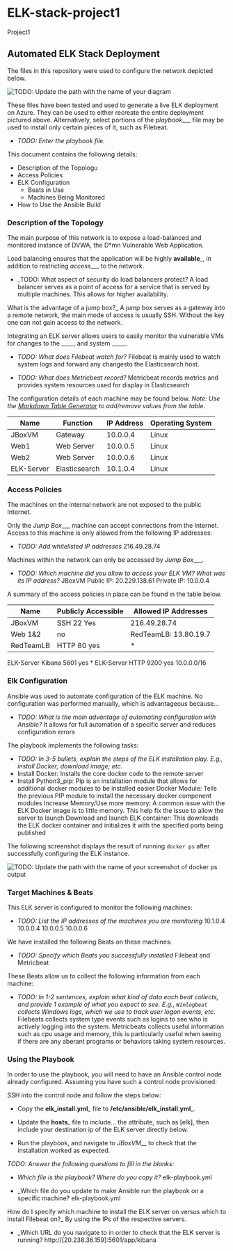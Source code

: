 # ELK-stack-project1
Project1
## Automated ELK Stack Deployment

The files in this repository were used to configure the network depicted below.

![TODO: Update the path with the name of your diagram](Images/diagram_filename.png)

These files have been tested and used to generate a live ELK deployment on Azure. They can be used to either recreate the entire deployment pictured above. Alternatively, select portions of the _playbook____ file may be used to install only certain pieces of it, such as Filebeat.

  - _TODO: Enter the playbook file._

This document contains the following details:
- Description of the Topologu
- Access Policies
- ELK Configuration
  - Beats in Use
  - Machines Being Monitored
- How to Use the Ansible Build


### Description of the Topology

The main purpose of this network is to expose a load-balanced and monitored instance of DVWA, the D*mn Vulnerable Web Application.

Load balancing ensures that the application will be highly __available___, in addition to restricting _access____ to the network.
- _TODO: What aspect of security do load balancers protect?
A load balancer serves as a point of access for a service that is served by multiple machines. This allows for higher availability.

 What is the advantage of a jump box?_
A jump box serves as a gateway into a remote network, the main mode of access is usually SSH. Without the key one can not gain access to the network.

Integrating an ELK server allows users to easily monitor the vulnerable VMs for changes to the _____ and system _____.
- _TODO: What does Filebeat watch for?_
Filebeat is mainly used to watch system logs and forward any changesto the Elasticsearch host.

- _TODO: What does Metricbeat record?_
Metricbeat records metrics and provides system resources used for display in Elasticsearch

The configuration details of each machine may be found below.
_Note: Use the [Markdown Table Generator](http://www.tablesgenerator.com/markdown_tables) to add/remove values from the table_.

| Name     |  Function   | IP Address | Operating System |
|----------| ----------  |------------|------------------|
| JBoxVM   | Gateway     | 10.0.0.4   |  Linux           |
| Web1     |Web Server   | 10.0.0.5   |  Linux           |
| Web2     |Web Server   | 10.0.0.6   |  Linux           |
|ELK-Server|Elasticsearch| 10.1.0.4   |  Linux           |

### Access Policies

The machines on the internal network are not exposed to the public Internet. 

Only the _Jump Box____ machine can accept connections from the Internet. Access to this machine is only allowed from the following IP addresses:
- _TODO: Add whitelisted IP addresses_
216.49.28.74

Machines within the network can only be accessed by _Jump Box____.
- _TODO: Which machine did you allow to access your ELK VM? What was its IP address?_
          JBoxVM 
          Public IP: 20.229.138.61
          Private IP: 10.0.0.4

A summary of the access policies in place can be found in the table below.

| Name     | Publicly Accessible | Allowed IP Addresses |
|----------|---------------------|----------------------|
| JBoxVM   | SSH 22 Yes          | 216.49.28.74         |
| Web 1&2  | no                  |RedTeamLB: 13.80.19.7 |
|RedTeamLB | HTTP 80 yes         | *                    |
 ELK-Server  Kibana 5601 yes       *
 ELK-Server  HTTP 9200 yes         10.0.0.0/16




### Elk Configuration

Ansible was used to automate configuration of the ELK machine. No configuration was performed manually, which is advantageous because...
- _TODO: What is the main advantage of automating configuration with Ansible?_
It allows for full automation of a specific server and reduces configuration errors


The playbook implements the following tasks:
- _TODO: In 3-5 bullets, explain the steps of the ELK installation play. E.g., install Docker; download image; etc._
- Install Docker: Installs the core docker code to the remote server
- Install Python3_pip: Pip is an installation module that allows for additional docker modules to be installed easier
  Docker Module: Tells the previous PIP module to install the necessary docker component modules
  Increase Memory/Use more memory: A common issue with the ELK Docker image is to little memory. This help fix the issue to allow the server to launch
  Download and launch ELK container: This downloads the ELK docker container and initializes it with the specified ports being published
  
The following screenshot displays the result of running `docker ps` after successfully configuring the ELK instance.


![TODO: Update the path with the name of your screenshot of docker ps output](Images/docker_ps_output.png)

### Target Machines & Beats
This ELK server is configured to monitor the following machines:
- _TODO: List the IP addresses of the machines you are monitoring_
10.1.0.4
10.0.0.4
10.0.0.5
10.0.0.6

We have installed the following Beats on these machines:
- _TODO: Specify which Beats you successfully installed_
Filebeat and Metricbeat

These Beats allow us to collect the following information from each machine:
- _TODO: In 1-2 sentences, explain what kind of data each beat collects, and provide 1 example of what you expect to see. E.g., `Winlogbeat` collects Windows logs, which we use to track user logon events, etc._
Filebeats collects system type events such as logins to see who is actively logging into the system.
Metricbeats collects useful information such as cpu usage and memory, this is particularly useful when seeing if there are any aberant programs or behaviors taking system resources.

### Using the Playbook
In order to use the playbook, you will need to have an Ansible control node already configured. Assuming you have such a control node provisioned: 

SSH into the control node and follow the steps below:
- Copy the __elk_install.yml___ file to __/etc/ansible/elk_install.yml___.
- Update the __hosts___ file to include...
the attribute, such as [elk], then include your destination ip of the ELK server directly below.

- Run the playbook, and navigate to _JBoxVM___ to check that the installation worked as expected.

_TODO: Answer the following questions to fill in the blanks:_
- _Which file is the playbook? Where do you copy it?_
elk-playbook.yml 

- _Which file do you update to make Ansible run the playbook on a specific machine?
elk-playbook.yml

 How do I specify which machine to install the ELK server on versus which to install Filebeat on?_
By using the IPs of the respective servers.

- _Which URL do you navigate to in order to check that the ELK server is running?
http://[20.238.36.159]:5601/app/kibana
